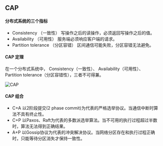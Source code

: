 CAP
---
#### 分布式系统的三个指标
 - Consistency （一致性）
   写操作之后的读操作，必须返回写操作之后的值。
 - Availability （可用性）
   服务端必须响应客户端的请求。
 - Partition tolerance （分区容错）
   区间通信可能失败，分区容错无法避免。

#### CAP 定理
在一个分布式系统中， Consistency（一致性）、 Availability（可用性）、Partition tolerance（分区容错性），三者不可得兼。

![CAP](https://images.gitee.com/uploads/images/2020/0617/131347_dffcb4ce_536895.png "CAP.png")

#### CAP 组合
 - C+A 
   以2阶段提交(2 phase commit)为代表的严格选举协议。当通信中断时算法不具有终止性。
 - C+P 
   以Paxos、Raft为代表的多数派选举算法。当不可用的执行过程超过半数时，算法无法得到正确结果。
 - A+P 
   以Gossip协议为代表的冲突解决协议。当网络分区存在和执行过程正确时，只能等待分区消失才保持一致性。

